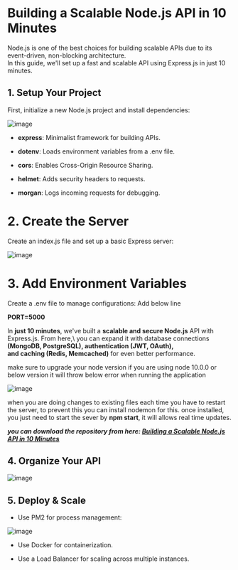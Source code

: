 # Building a Scalable Node.js API in 10 Minutes

Node.js is one of the best choices for building scalable APIs due to its event-driven, non-blocking architecture.\
In this guide, we'll set up a fast and scalable API using Express.js in just 10 minutes.

## 1. Setup Your Project

First, initialize a new Node.js project and install dependencies:

![image](https://github.com/user-attachments/assets/defe390b-be57-42ea-b6d4-70d18bb466ff)

+ **express**: Minimalist framework for building APIs.

+ **dotenv**: Loads environment variables from a .env file.

+ **cors**: Enables Cross-Origin Resource Sharing.

+ **helmet**: Adds security headers to requests.

+ **morgan**: Logs incoming requests for debugging.

# 2. Create the Server

Create an index.js file and set up a basic Express server:

![image](https://github.com/user-attachments/assets/51337b5e-508f-421d-9d5a-0b90853ddeb7)

# 3. Add Environment Variables

Create a .env file to manage configurations:
Add below line

**PORT=5000**

In **just 10 minutes**, we've built a **scalable and secure Node.js** API with Express.js. From here,\ 
you can expand it with database connections **(MongoDB, PostgreSQL), authentication (JWT, OAuth),\
and caching (Redis, Memcached)** for even better performance.

make sure to upgrade your node version if you are using node 10.0.0 or below version it will throw below error when running the application

![image](https://github.com/user-attachments/assets/9fda5bd2-51a7-4c82-bff8-89c6485a1123)

when you are doing changes to existing files each time you have to restart the server, to prevent this you can install nodemon for this.
once installed, you just need to start the sever by 
**npm start**, it will allows real time updates.

***you can download the repository from here: [Building a Scalable Node.js API in 10 Minutes]()***


## 4. Organize Your API

![image](https://github.com/user-attachments/assets/038c57ed-2773-4888-b93d-f3d29d2db3a4)

## 5. Deploy & Scale

+ Use PM2 for process management:

![image](https://github.com/user-attachments/assets/533e24c9-abee-4b87-b39f-97b5c51b201f)

+ Use Docker for containerization.

+ Use a Load Balancer for scaling across multiple instances.




